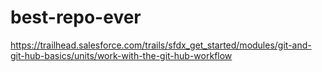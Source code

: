 # best-repo-ever
https://trailhead.salesforce.com/trails/sfdx_get_started/modules/git-and-git-hub-basics/units/work-with-the-git-hub-workflow
